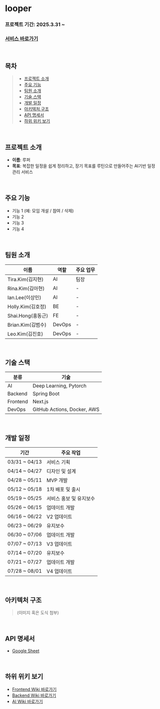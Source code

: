 # looper

### 프로젝트 기간: 2025.3.31 ~ <br>
### [서비스 바로가기](www.looper.ai.kr)

<br>

##  목차
> - [프로젝트 소개](#프로젝트-소개)
> - [주요 기능](#주요-기능)
> - [팀원 소개](#팀원-소개)
> - [기술 스택](#기술-스택)
> - [개발 일정](#개발-일정)
> - [아키텍처 구조](#아키텍처-구조)
> - [API 명세서](#api-명세서)
> - [하위 위키 보기](#하위-위키-보기)

<br>

## 프로젝트 소개
- **이름**: 루퍼
- **목표**: 복잡한 일정을 쉽게 정리하고, 장기 목표를 루틴으로 만들어주는 AI기반 일정 관리 서비스

<br>

## 주요 기능
- 기능 1 (예: 모임 개설 / 참여 / 삭제)
- 기능 2
- 기능 3
- 기능 4

<br>

## 팀원 소개

| 이름 | 역할 | 주요 업무 |
|------------------|------|------------|
| Tira.Kim(김지현) | AI | 팀장 |
| Rina.Kim(김아현) | AI | - |
| Ian.Lee(이상민) | AI | - |
| Holly.Kim(김호정) | BE | - |
| Shai.Hong(홍동근) | FE | - |
| Brian.Kim(김범수) | DevOps | - |
| Leo.Kim(김진호) | DevOps | - |


<br>

## 기술 스택

| 분류 | 기술 |
|------|------|
| AI | Deep Learning, Pytorch |
| Backend | Spring Boot |
| Frontend | Next.js |
| DevOps | GitHub Actions, Docker, AWS |

<br>

## 개발 일정

| 기간 | 주요 작업 |
|------|-----------|
| 03/31 ~ 04/13 | 서비스 기획 |
| 04/14 ~ 04/27 | 디자인 및 설계|
| 04/28 ~ 05/11 | MVP 개발 |
| 05/12 ~ 05/18 | 1차 배포 및 출시 |
| 05/19 ~ 05/25 | 서비스 홍보 및 유지보수 |
| 05/26 ~ 06/15 | 업데이트 개발 |
| 06/16 ~ 06/22 | V2 업데이트 |
| 06/23 ~ 06/29 | 유지보수 |
| 06/30 ~ 07/06 | 업데이트 개발 |
| 07/07 ~ 07/13 | V3 업데이트 |
| 07/14 ~ 07/20 | 유지보수 |
| 07/21 ~ 07/27 | 업데이트 개발 |
| 07/28 ~ 08/01 | V4 업데이트 |


<br>

## 아키텍처 구조
> (이미지 혹은 도식 첨부)

<br>

## API 명세서
- [Google Sheet](https://docs.google.com/spreadsheets/d/1tD02BrIi5v7JpTq7oWNwFMDM1Tlr5KG1xWk3RQWLUSo/edit?gid=1878554884#gid=1878554884)

<br>

## 하위 위키 보기
- [Frontend Wiki 바로가기](#)
- [Backend Wiki 바로가기](#)
- [AI Wiki 바로가기](#)
